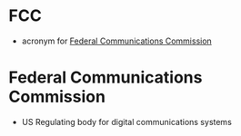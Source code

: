 # FCC
* acronym for [Federal Communications Commission](#federal-communications-commission)

# Federal Communications Commission
* US Regulating body for digital communications systems


